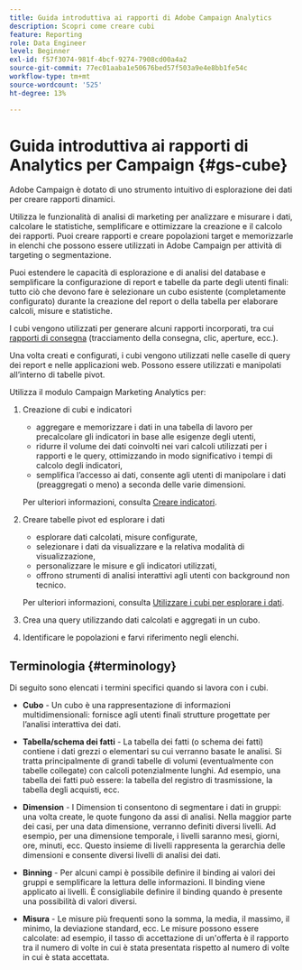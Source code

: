 ```yaml
---
title: Guida introduttiva ai rapporti di Adobe Campaign Analytics
description: Scopri come creare cubi
feature: Reporting
role: Data Engineer
level: Beginner
exl-id: f57f3074-981f-4bcf-9274-7908cd00a4a2
source-git-commit: 77ec01aaba1e50676bed57f503a9e4e8bb1fe54c
workflow-type: tm+mt
source-wordcount: '525'
ht-degree: 13%

---
```


# Guida introduttiva ai rapporti di Analytics per Campaign {#gs-cube}

Adobe Campaign è dotato di uno strumento intuitivo di esplorazione dei dati per creare rapporti dinamici.

Utilizza le funzionalità di analisi di marketing per analizzare e misurare i dati, calcolare le statistiche, semplificare e ottimizzare la creazione e il calcolo dei rapporti. Puoi creare rapporti e creare popolazioni target e memorizzarle in elenchi che possono essere utilizzati in Adobe Campaign per attività di targeting o segmentazione.

Puoi estendere le capacità di esplorazione e di analisi del database e semplificare la configurazione di report e tabelle da parte degli utenti finali: tutto ciò che devono fare è selezionare un cubo esistente (completamente configurato) durante la creazione del report o della tabella per elaborare calcoli, misure e statistiche.

I cubi vengono utilizzati per generare alcuni rapporti incorporati, tra cui [rapporti di consegna](delivery-reports.md) (tracciamento della consegna, clic, aperture, ecc.).

Una volta creati e configurati, i cubi vengono utilizzati nelle caselle di query dei report e nelle applicazioni web. Possono essere utilizzati e manipolati all’interno di tabelle pivot.

Utilizza il modulo Campaign Marketing Analytics per:

1. Creazione di cubi e indicatori

   * aggregare e memorizzare i dati in una tabella di lavoro per precalcolare gli indicatori in base alle esigenze degli utenti,
   * ridurre il volume dei dati coinvolti nei vari calcoli utilizzati per i rapporti e le query, ottimizzando in modo significativo i tempi di calcolo degli indicatori,
   * semplifica l’accesso ai dati, consente agli utenti di manipolare i dati (preaggregati o meno) a seconda delle varie dimensioni.

   Per ulteriori informazioni, consulta [Creare indicatori](cube-indicators.md).

1. Creare tabelle pivot ed esplorare i dati

   * esplorare dati calcolati, misure configurate,
   * selezionare i dati da visualizzare e la relativa modalità di visualizzazione,
   * personalizzare le misure e gli indicatori utilizzati,
   * offrono strumenti di analisi interattivi agli utenti con background non tecnico.

   Per ulteriori informazioni, consulta [Utilizzare i cubi per esplorare i dati](cube-tables.md).

1. Crea una query utilizzando dati calcolati e aggregati in un cubo.
1. Identificare le popolazioni e farvi riferimento negli elenchi.

## Terminologia {#terminology}

Di seguito sono elencati i termini specifici quando si lavora con i cubi.

* **Cubo** - Un cubo è una rappresentazione di informazioni multidimensionali: fornisce agli utenti finali strutture progettate per l’analisi interattiva dei dati.

* **Tabella/schema dei fatti** - La tabella dei fatti (o schema dei fatti) contiene i dati grezzi o elementari su cui verranno basate le analisi. Si tratta principalmente di grandi tabelle di volumi (eventualmente con tabelle collegate) con calcoli potenzialmente lunghi. Ad esempio, una tabella dei fatti può essere: la tabella del registro di trasmissione, la tabella degli acquisti, ecc.

* **Dimension** - I Dimension ti consentono di segmentare i dati in gruppi: una volta create, le quote fungono da assi di analisi. Nella maggior parte dei casi, per una data dimensione, verranno definiti diversi livelli. Ad esempio, per una dimensione temporale, i livelli saranno mesi, giorni, ore, minuti, ecc. Questo insieme di livelli rappresenta la gerarchia delle dimensioni e consente diversi livelli di analisi dei dati.

* **Binning** - Per alcuni campi è possibile definire il binding ai valori dei gruppi e semplificare la lettura delle informazioni. Il binding viene applicato ai livelli. È consigliabile definire il binding quando è presente una possibilità di valori diversi.

* **Misura** - Le misure più frequenti sono la somma, la media, il massimo, il minimo, la deviazione standard, ecc. Le misure possono essere calcolate: ad esempio, il tasso di accettazione di un&#39;offerta è il rapporto tra il numero di volte in cui è stata presentata rispetto al numero di volte in cui è stata accettata.
